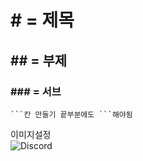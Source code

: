 # # = 제목
## ## = 부제
### ### = 서브


```
```칸 만들기 끝부분에도 ```해야됨
```

이미지설정
<br />
![Discord](https://cdn.discordapp.com/attachments/841593333612806144/842627762560565268/20210514140141.png)
